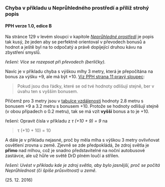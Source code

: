 ### Chyba v příkladu u Neprůhledného prostředí a příliž strohý popis

#### PPH verze 1.0, edice B

Na stránce 129 v levém sloupci v kapitole
[*Neprůhledné prostředí*](https://pph.drdplus.jaroslavtyc.com/#nepruhledne_prostredi) je popis tak kusý,
že jeden aby se perfektně orientoval v převodech bonusů a hodnot a ještě byl na to odpočatý a právě dopíjející druhou
kávu na zbystření smyslů.

*řešení: Více se rozepsat při převodech (berličky).*

Navíc je v příkladu chyba s výškou mlhy 3 metry, která je přepočítána na bonus za výšku +9, ale má být +10.
[Viz PPH strana 11 pravý sloupec](https://pph.drdplus.jaroslavtyc.com/#plati_vyssi_bonus_pro_hodnotu_s_vice_bonusy):
> Pokud jsou dva řádky, které se od tvé hodnoty odlišují stejně, ber v úvahu ten s vyšším bonusem.

Přičemž pro 3 metry jsou v [tabulce vzdálenosti](https://pph.drdplus.jaroslavtyc.com/#tabulka_vzdalenosti)
hodnoty 2.8 metru s bonusem +9 a 3.2 metru s bonusem +10. Protože se
hodnoty odlišují stejně (v obou případech o 0.2 metru), tak se má vzít **vyšší** bonus a to je +10.

řešení: Opravit čísla v příkladu z *τ (+10 + 9) = 9* na 
> τ (+10 + 10) = 10

A dále je v příkladu nejasné, proč by měla mlha s výškou 3 metry ovlivňovat osvětlení zrovna u země.
Zjevně se zde předpokládá, že zdroj světla je **přímo** nad mlhou, což je snadno představitelné na noční autobusové zastávce,
ale už hůře ve světě DrD plném loučí a střílen.

*řešení: Uvést v příkladu kde je zdroj světla, aby bylo jasnější, proč se počítá Neprůhlednost (či špíše průsvitnost) u země.*

(25. 12. 2016)